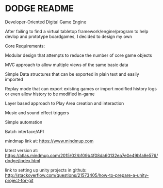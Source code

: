 DODGE README
=====

Developer-Oriented Digital Game Engine

After failing to find a virtual tabletop framework/engine/program to help devlop and prototype boardgames, I decided to design my own

Core Requirements:

Modular design that attempts to reduce the number of core game objects

MVC approach to allow multiple views of the same basic data

Simple Data structures that can be exported in plain text and easily imported

Replay mode that can export existing games or import modified history logs or even allow history to be modified in-game

Layer based approach to Play Area creation and interaction

Music and sound effect triggers

Simple automation

Batch interface/API


mindmap link at:
https://www.mindmup.com

latest version at:
https://atlas.mindmup.com/2015/02/b109b4f08da60132ea7e0e49b1a9e576/dodge/index.html


link to setting up unity projects in github:
http://stackoverflow.com/questions/21573405/how-to-prepare-a-unity-project-for-git


